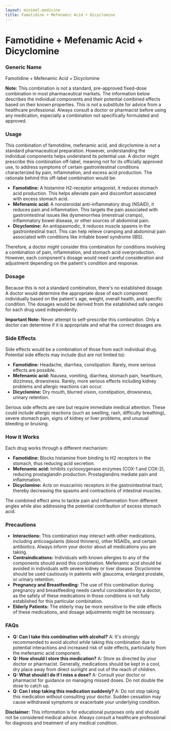 ```yaml
---
layout: minimal-medicine
title: Famotidine + Mefenamic Acid + Dicyclomine
---
```


# Famotidine + Mefenamic Acid + Dicyclomine
### Generic Name

Famotidine + Mefenamic Acid + Dicyclomine


**Note:**  This combination is not a standard, pre-approved fixed-dose combination in most pharmaceutical markets.  The information below describes the individual components and their potential combined effects based on their known properties.  This is *not* a substitute for advice from a healthcare professional.  Always consult a doctor or pharmacist before using any medication, especially a combination not specifically formulated and approved.


### Usage

This combination of famotidine, mefenamic acid, and dicyclomine is *not* a standard pharmaceutical preparation. However, understanding the individual components helps understand its potential use.  A doctor might prescribe this combination off-label, meaning not for its officially approved use, to address symptoms of certain gastrointestinal conditions characterized by pain, inflammation, and excess acid production.  The rationale behind this off-label combination would be:

* **Famotidine:** A histamine H2-receptor antagonist, it reduces stomach acid production. This helps alleviate pain and discomfort associated with excess stomach acid.
* **Mefenamic acid:** A nonsteroidal anti-inflammatory drug (NSAID), it reduces pain and inflammation. This targets the pain associated with gastrointestinal issues like dysmenorrhea (menstrual cramps), inflammatory bowel disease, or other sources of abdominal pain.
* **Dicyclomine:** An antispasmodic, it reduces muscle spasms in the gastrointestinal tract. This can help relieve cramping and abdominal pain associated with conditions like irritable bowel syndrome (IBS).


Therefore, a doctor *might* consider this combination for conditions involving a combination of pain, inflammation, and stomach acid overproduction.  However, each component's dosage would need careful consideration and adjustment depending on the patient's condition and response.


### Dosage

Because this is not a standard combination, there's no established dosage. A doctor would determine the appropriate dose of each component individually based on the patient's age, weight, overall health, and specific condition. The dosages would be derived from the established safe ranges for each drug used independently.


**Important Note:**  Never attempt to self-prescribe this combination.  Only a doctor can determine if it is appropriate and what the correct dosages are.


### Side Effects

Side effects would be a combination of those from each individual drug.  Potential side effects may include (but are not limited to):

* **Famotidine:** Headache, diarrhea, constipation.  Rarely, more serious effects are possible.
* **Mefenamic acid:** Nausea, vomiting, diarrhea, stomach pain, heartburn, dizziness, drowsiness.  Rarely, more serious effects including kidney problems and allergic reactions can occur.
* **Dicyclomine:** Dry mouth, blurred vision, constipation, drowsiness, urinary retention.


Serious side effects are rare but require immediate medical attention.  These could include allergic reactions (such as swelling, rash, difficulty breathing), severe stomach pain, signs of kidney or liver problems, and unusual bleeding or bruising.


### How it Works

Each drug works through a different mechanism:

* **Famotidine:** Blocks histamine from binding to H2 receptors in the stomach, thus reducing acid secretion.
* **Mefenamic acid:** Inhibits cyclooxygenase enzymes (COX-1 and COX-2), reducing prostaglandin production. Prostaglandins mediate pain and inflammation.
* **Dicyclomine:** Acts on muscarinic receptors in the gastrointestinal tract, thereby decreasing the spasms and contractions of intestinal muscles.

The combined effect aims to tackle pain and inflammation from different angles while also addressing the potential contribution of excess stomach acid.


### Precautions

* **Interactions:** This combination may interact with other medications, including anticoagulants (blood thinners), other NSAIDs, and certain antibiotics.  Always inform your doctor about all medications you are taking.
* **Contraindications:**  Individuals with known allergies to any of the components should avoid this combination.  Mefenamic acid should be avoided in individuals with severe kidney or liver disease.  Dicyclomine should be used cautiously in patients with glaucoma, enlarged prostate, or urinary retention.
* **Pregnancy and Breastfeeding:**  The use of this combination during pregnancy and breastfeeding needs careful consideration by a doctor, as the safety of these medications in those conditions is not fully established for this particular combination.
* **Elderly Patients:** The elderly may be more sensitive to the side effects of these medications, and dosage adjustments might be necessary.



### FAQs

* **Q: Can I take this combination with alcohol?** A: It's strongly recommended to avoid alcohol while taking this combination due to potential interactions and increased risk of side effects, particularly from the mefenamic acid component.
* **Q: How should I store this medication?** A: Store as directed by your doctor or pharmacist.  Generally, medications should be kept in a cool, dry place away from direct sunlight and out of the reach of children.
* **Q: What should I do if I miss a dose?** A:  Consult your doctor or pharmacist for guidance on managing missed doses.  Do not double the dose to catch up.
* **Q: Can I stop taking this medication suddenly?** A:  Do not stop taking this medication without consulting your doctor.  Sudden cessation may cause withdrawal symptoms or exacerbate your underlying condition.

**Disclaimer:** This information is for educational purposes only and should not be considered medical advice.  Always consult a healthcare professional for diagnosis and treatment of any medical condition.
